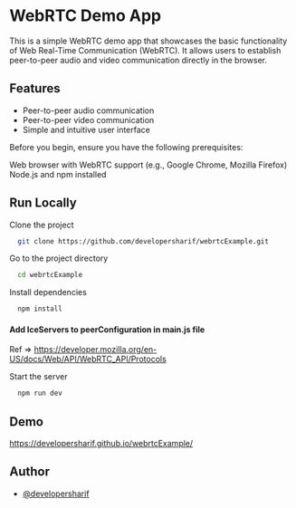 
# WebRTC Demo App

This is a simple WebRTC demo app that showcases the basic functionality of Web Real-Time Communication (WebRTC). It allows users to establish peer-to-peer audio and video communication directly in the browser.


## Features

- Peer-to-peer audio communication
- Peer-to-peer video communication
- Simple and intuitive user interface

Before you begin, ensure you have the following prerequisites:

Web browser with WebRTC support (e.g., Google Chrome, Mozilla Firefox)
Node.js and npm installed


## Run Locally

Clone the project

```bash
  git clone https://github.com/developersharif/webrtcExample.git
```

Go to the project directory

```bash
  cd webrtcExample
```

Install dependencies

```bash
  npm install
```


 #### Add IceServers to peerConfiguration in main.js file 
 Ref => https://developer.mozilla.org/en-US/docs/Web/API/WebRTC_API/Protocols

Start the server

```bash
  npm run dev
```


## Demo

https://developersharif.github.io/webrtcExample/


## Author

- [@developersharif](https://www.github.com/developersharif)